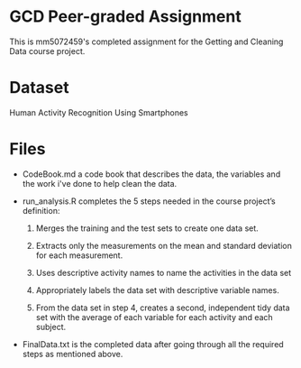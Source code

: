 # GCD Peer-graded Assignment
This is mm5072459's completed assignment for the Getting and Cleaning Data course project.

# Dataset
Human Activity Recognition Using Smartphones

# Files
- CodeBook.md a code book that describes the data, the variables and the work i've done to help clean the data.

- run_analysis.R completes the 5 steps needed in the course project’s definition:
 
    1. Merges the training and the test sets to create one data set.
 
    2. Extracts only the measurements on the mean and standard deviation for each measurement.
 
    3. Uses descriptive activity names to name the activities in the data set
 
    4. Appropriately labels the data set with descriptive variable names.
 
    5. From the data set in step 4, creates a second, independent tidy data set with the average of each variable for each activity and each subject.

- FinalData.txt is the completed data after going through all the required steps as mentioned above.
